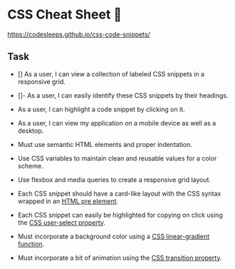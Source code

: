 # CSS Cheat Sheet 🦾

https://codesleeps.github.io/css-code-snippets/

## Task

- [] As a user, I can view a collection of labeled CSS snippets in a responsive grid.

- []- As a user, I can easily identify these CSS snippets by their headings.

* As a user, I can highlight a code snippet by clicking on it.

* As a user, I can view my application on a mobile device as well as a desktop.




* Must use semantic HTML elements and proper indentation.
 
* Use CSS variables to maintain clean and reusable values for a color scheme.
 
* Use flexbox and media queries to create a responsive grid layout.
 
* Each CSS snippet should have a card-like layout with the CSS syntax wrapped in an [HTML pre element](https://developer.mozilla.org/en-US/docs/Web/HTML/Element/pre).
 
* Each CSS snippet can easily be highlighted for copying on click using the [CSS user-select property](https://developer.mozilla.org/en-US/docs/Web/CSS/user-select).

* Must incorporate a background color using a [CSS linear-gradient function](https://developer.mozilla.org/en-US/docs/Web/CSS/linear-gradient).

* Must incorporate a bit of animation using the [CSS transition property](https://developer.mozilla.org/en-US/docs/Web/CSS/transition).








